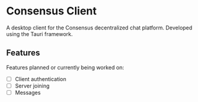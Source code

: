 # Consensus Client

A desktop client for the Consensus decentralized chat platform. Developed using the Tauri framework.


## Features

Features planned or currently being worked on:

- [ ] Client authentication
- [ ] Server joining
- [ ] Messages